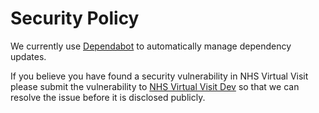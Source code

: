 # Security Policy

We currently use [Dependabot](https://dependabot.com/) to automatically manage dependency updates.

If you believe you have found a security vulnerability in NHS Virtual Visit please submit the vulnerability to [NHS Virtual Visit Dev](mailto:nhs-virtual-visit-dev@madetech.com) so that we can resolve the issue before it is disclosed publicly.
